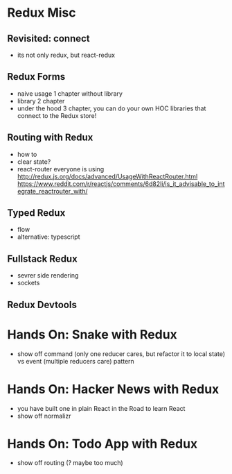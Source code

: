 # Redux Misc

## Revisited: connect

- its not only redux, but react-redux

## Redux Forms

- naive usage 1 chapter without library
- library 2 chapter
- under the hood 3 chapter, you can do your own HOC libraries that connect to the Redux store!

## Routing with Redux

- how to
- clear state?
- react-router everyone is using
http://redux.js.org/docs/advanced/UsageWithReactRouter.html
https://www.reddit.com/r/reactjs/comments/6d82li/is_it_advisable_to_integrate_reactrouter_with/

## Typed Redux

- flow
- alternative: typescript

## Fullstack Redux

- sevrer side rendering
- sockets

## Redux Devtools

# Hands On: Snake with Redux

- show off command (only one reducer cares, but refactor it to local state) vs event (multiple reducers care) pattern

# Hands On: Hacker News with Redux

- you have built one in plain React in the Road to learn React
- show off normalizr

# Hands On: Todo App with Redux

- show off routing (? maybe too much)


